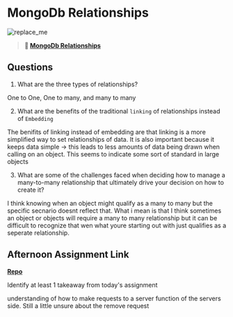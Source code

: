 # MongoDb Relationships

![replace_me](https://codeworks.blob.core.windows.net/public/assets/img/illustrations/placeholder.svg)

> **📖 [MongoDb Relationships](https://codeworksacademy.com/fs-student-guide/resources/wk5/02-Relationships)**

## Questions

1. What are the three types of relationships?

One to One, One to many, and many to many

2. What are the benefits of the traditional `linking` of relationships instead of `Embedding`

The benifits of linking instead of embedding are that linking is a more simplified way to set relationships of data. It is also important because it keeps data simple -> this leads to less amounts of data being drawn when calling on an object. This seems to indicate some sort of standard in large objects

3. What are some of the challenges faced when deciding how to manage a many-to-many relationship that ultimately drive your decision on how to create it?

I think knowing when an object might qualify as a many to many but the specific secnario doesnt reflect that. What i mean is that I think sometimes an object or objects will require a many to many relationship but it can be difficult to recognize that wen what youre starting out with just qualifies as a seperate relationship.

## Afternoon Assignment Link

**[Repo](https://github.com/Tmontandon/gregslist-server)**

Identify at least 1 takeaway from today's assignment

understanding of how to make requests to a server function of the servers side. Still a little unsure about the remove request
